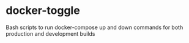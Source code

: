 # docker-toggle
Bash scripts to run docker-compose up and down commands for both production and development builds
